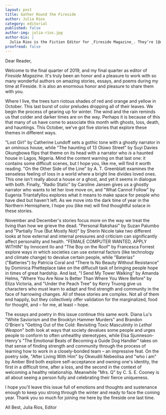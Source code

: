 ```yaml
---
layout: post
title: Gather Round the Fireside
author: Julia Rios
category: editorial
published: false
author-img: julia-rios.jpg
author-bio: |
  Julia Rios is the Fiction Editor for _Fireside Magazine_. They’re [@omgjulia](https://www.twitter.com/omgjulia) on Twitter.    
proofread: false
---
```


Dear Reader,

Welcome to the final quarter of 2019, and my final quarter as editor of _Fireside Magazine_. It's truly been an honor and a pleasure to work with so many wonderful authors on amazing stories, essays, and poems during my time at Fireside. It is also an enormous honor and pleasure to share them with you.

Where I live, the trees turn riotous shades of red and orange and yellow in October. This last burst of color preludes dropping all of their leaves. We begin the process of gearing up for winter. The wind and the rain reminds us that colder and darker times are on the way. Perhaps it is because of this that many of us have come to associate this month with ghosts, loss, death, and hauntings. This October, we've got five stories that explore these themes in different ways.

"Lost Girl" by Catherine Lundoff sets a gothic tone with a ghostly narrator in an ominous house, while "The haunting of 13 Olúwo Street" by Suyi Davies Okungbowa flips that theme on its head with a narrator who _is_ a haunted house in Lagos, Nigeria. Mind the content warning on that last one: it contains some difficult scenes, but I hope you, like me, will find it worth reading. "On the Other Side of the Line" by A. T. Greenblatt examines the senseless feeling of loss in a world where a bright line divides loved ones. This one isn't really about a house or a ghost, and yet it seems in dialogue with both. Finally, "Radio Static" by Caroline Jansen gives us a ghostly narrator who wants to let her love move on, and "What Cannot Follow" by Eugenia Triantafyllou explores what it means to make space for people who have died but haven't left.  As we move into the dark time of year in the Northern Hemisphere, I hope you (like me) will find thoughtful solace in these stories.

November and December's stories focus more on the way we treat the living than how we grieve the dead. "Personal Rakshasi" by Suzan Palumbo and "Partially True (But Mostly Not)" by Sherin Nicole take two different looks at how external and internal pressures and criticism can significantly affect personality and health. "FEMALE COMPUTER WANTED, APPLY WITHIN" by Innocent Ilo and "The Boy on the Roof" by Francesca Forrest explore ways in which societies can use external factors (like technology and climate change) to devalue certain people, while "Baterías" ("Batteries") by Patricia Coral and "There Is No Beauty Without Resistance" by Dominica Phetteplace take on the diffucult task of bringing people hope in times of great hardship. And last, "I Send My Tower Walking" by Amanda Helms, "Where You Are Now Is Better Than Where You Were Before" by Eliza Victoria, and "Under the Peach Tree" by Kerry Truong give us characters who must learn to adapt and find strength and community in the face of harrowing changes. All of these stories are complex. Not all of them end happily, but they collectively offer validation for the marginalized, food for thought, and –  for me, at least – hope.

The essays and poetry in this issue continue this same work. Diana Lu's "White Saviorism and the Brooklyn Hammer Murders" and Brandon O'Brien's "Getting Out of the Cold: Revisiting Toxic Masculinity in _Lethal Weapon_" both look at ways that society devalues some people and urges people to conform to often unhealthy stereotypes, while Elsa Sjunneson-Henry's "The Emotional Beats of Becoming a Guide Dog Handler" takes on that sense of finding strength and community through the process of learning how to work in a closely-bonded team – an impressive feat. On the poetry side, "After Living With Him" by Okwudili Nebeolisa and "who i am" by Amber Bird both explore self-acceptance and owning one's identity, the first in a difficult time, after a loss, and the second in the context of welcoming a healthy relationship. Meanwhile "Mrs. Q" by C. S. E. Cooney is all about seeing a person fully and celebrating their fierce uniqueness.

I hope you'll leave this issue full of emotions and thoughts and sustenance enough to keep you strong through the winter and ready to face the coming year. Thank you so much for joining me here by the fireside one last time.

All Best,
Julia Rios, Editor
